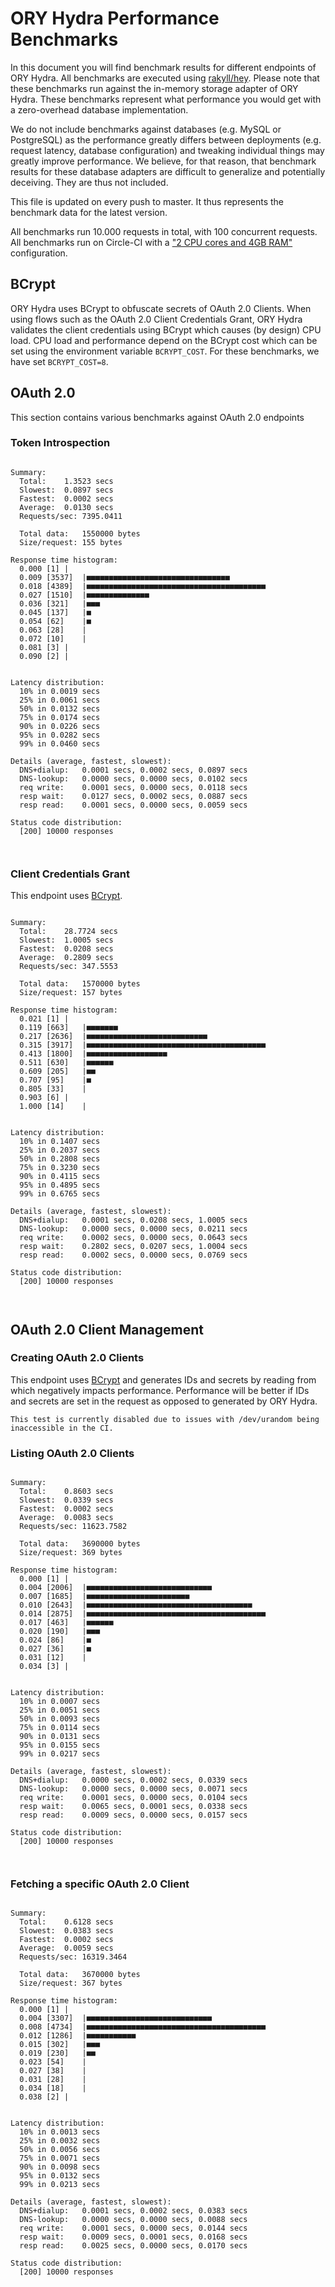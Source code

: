 # ORY Hydra Performance Benchmarks

In this document you will find benchmark results for different endpoints of ORY Hydra. All benchmarks are executed
using [rakyll/hey](https://github.com/rakyll/hey). Please note that these benchmarks run against the in-memory storage
adapter of ORY Hydra. These benchmarks represent what performance you would get with a zero-overhead database implementation.

We do not include benchmarks against databases (e.g. MySQL or PostgreSQL) as the performance greatly differs between
deployments (e.g. request latency, database configuration) and tweaking individual things may greatly improve performance.
We believe, for that reason, that benchmark results for these database adapters are difficult to generalize and potentially
deceiving. They are thus not included.

This file is updated on every push to master. It thus represents the benchmark data for the latest version.

All benchmarks run 10.000 requests in total, with 100 concurrent requests. All benchmarks run on Circle-CI with a
["2 CPU cores and 4GB RAM"](https://support.circleci.com/hc/en-us/articles/360000489307-Why-do-my-tests-take-longer-to-run-on-CircleCI-than-locally-)
configuration.

## BCrypt

ORY Hydra uses BCrypt to obfuscate secrets of OAuth 2.0 Clients. When using flows such as the OAuth 2.0 Client Credentials
Grant, ORY Hydra validates the client credentials using BCrypt which causes (by design) CPU load. CPU load and performance
depend on the BCrypt cost which can be set using the environment variable `BCRYPT_COST`. For these benchmarks,
we have set `BCRYPT_COST=8`.

## OAuth 2.0

This section contains various benchmarks against OAuth 2.0 endpoints

### Token Introspection

```

Summary:
  Total:	1.3523 secs
  Slowest:	0.0897 secs
  Fastest:	0.0002 secs
  Average:	0.0130 secs
  Requests/sec:	7395.0411
  
  Total data:	1550000 bytes
  Size/request:	155 bytes

Response time histogram:
  0.000 [1]	|
  0.009 [3537]	|■■■■■■■■■■■■■■■■■■■■■■■■■■■■■■■■
  0.018 [4389]	|■■■■■■■■■■■■■■■■■■■■■■■■■■■■■■■■■■■■■■■■
  0.027 [1510]	|■■■■■■■■■■■■■■
  0.036 [321]	|■■■
  0.045 [137]	|■
  0.054 [62]	|■
  0.063 [28]	|
  0.072 [10]	|
  0.081 [3]	|
  0.090 [2]	|


Latency distribution:
  10% in 0.0019 secs
  25% in 0.0061 secs
  50% in 0.0132 secs
  75% in 0.0174 secs
  90% in 0.0226 secs
  95% in 0.0282 secs
  99% in 0.0460 secs

Details (average, fastest, slowest):
  DNS+dialup:	0.0001 secs, 0.0002 secs, 0.0897 secs
  DNS-lookup:	0.0000 secs, 0.0000 secs, 0.0102 secs
  req write:	0.0001 secs, 0.0000 secs, 0.0118 secs
  resp wait:	0.0127 secs, 0.0002 secs, 0.0887 secs
  resp read:	0.0001 secs, 0.0000 secs, 0.0059 secs

Status code distribution:
  [200]	10000 responses



```

### Client Credentials Grant

This endpoint uses [BCrypt](#bcrypt).

```

Summary:
  Total:	28.7724 secs
  Slowest:	1.0005 secs
  Fastest:	0.0208 secs
  Average:	0.2809 secs
  Requests/sec:	347.5553
  
  Total data:	1570000 bytes
  Size/request:	157 bytes

Response time histogram:
  0.021 [1]	|
  0.119 [663]	|■■■■■■■
  0.217 [2636]	|■■■■■■■■■■■■■■■■■■■■■■■■■■■
  0.315 [3917]	|■■■■■■■■■■■■■■■■■■■■■■■■■■■■■■■■■■■■■■■■
  0.413 [1800]	|■■■■■■■■■■■■■■■■■■
  0.511 [630]	|■■■■■■
  0.609 [205]	|■■
  0.707 [95]	|■
  0.805 [33]	|
  0.903 [6]	|
  1.000 [14]	|


Latency distribution:
  10% in 0.1407 secs
  25% in 0.2037 secs
  50% in 0.2808 secs
  75% in 0.3230 secs
  90% in 0.4115 secs
  95% in 0.4895 secs
  99% in 0.6765 secs

Details (average, fastest, slowest):
  DNS+dialup:	0.0001 secs, 0.0208 secs, 1.0005 secs
  DNS-lookup:	0.0000 secs, 0.0000 secs, 0.0211 secs
  req write:	0.0002 secs, 0.0000 secs, 0.0643 secs
  resp wait:	0.2802 secs, 0.0207 secs, 1.0004 secs
  resp read:	0.0002 secs, 0.0000 secs, 0.0769 secs

Status code distribution:
  [200]	10000 responses



```

## OAuth 2.0 Client Management

### Creating OAuth 2.0 Clients

This endpoint uses [BCrypt](#bcrypt) and generates IDs and secrets by reading from  which negatively impacts
performance. Performance will be better if IDs and secrets are set in the request as opposed to generated by ORY Hydra.

```
This test is currently disabled due to issues with /dev/urandom being inaccessible in the CI.
```

### Listing OAuth 2.0 Clients

```

Summary:
  Total:	0.8603 secs
  Slowest:	0.0339 secs
  Fastest:	0.0002 secs
  Average:	0.0083 secs
  Requests/sec:	11623.7582
  
  Total data:	3690000 bytes
  Size/request:	369 bytes

Response time histogram:
  0.000 [1]	|
  0.004 [2006]	|■■■■■■■■■■■■■■■■■■■■■■■■■■■■
  0.007 [1685]	|■■■■■■■■■■■■■■■■■■■■■■■
  0.010 [2643]	|■■■■■■■■■■■■■■■■■■■■■■■■■■■■■■■■■■■■■
  0.014 [2875]	|■■■■■■■■■■■■■■■■■■■■■■■■■■■■■■■■■■■■■■■■
  0.017 [463]	|■■■■■■
  0.020 [190]	|■■■
  0.024 [86]	|■
  0.027 [36]	|■
  0.031 [12]	|
  0.034 [3]	|


Latency distribution:
  10% in 0.0007 secs
  25% in 0.0051 secs
  50% in 0.0093 secs
  75% in 0.0114 secs
  90% in 0.0131 secs
  95% in 0.0155 secs
  99% in 0.0217 secs

Details (average, fastest, slowest):
  DNS+dialup:	0.0000 secs, 0.0002 secs, 0.0339 secs
  DNS-lookup:	0.0000 secs, 0.0000 secs, 0.0071 secs
  req write:	0.0001 secs, 0.0000 secs, 0.0104 secs
  resp wait:	0.0065 secs, 0.0001 secs, 0.0338 secs
  resp read:	0.0009 secs, 0.0000 secs, 0.0157 secs

Status code distribution:
  [200]	10000 responses



```

### Fetching a specific OAuth 2.0 Client

```

Summary:
  Total:	0.6128 secs
  Slowest:	0.0383 secs
  Fastest:	0.0002 secs
  Average:	0.0059 secs
  Requests/sec:	16319.3464
  
  Total data:	3670000 bytes
  Size/request:	367 bytes

Response time histogram:
  0.000 [1]	|
  0.004 [3307]	|■■■■■■■■■■■■■■■■■■■■■■■■■■■■
  0.008 [4734]	|■■■■■■■■■■■■■■■■■■■■■■■■■■■■■■■■■■■■■■■■
  0.012 [1286]	|■■■■■■■■■■■
  0.015 [302]	|■■■
  0.019 [230]	|■■
  0.023 [54]	|
  0.027 [38]	|
  0.031 [28]	|
  0.034 [18]	|
  0.038 [2]	|


Latency distribution:
  10% in 0.0013 secs
  25% in 0.0032 secs
  50% in 0.0056 secs
  75% in 0.0071 secs
  90% in 0.0098 secs
  95% in 0.0132 secs
  99% in 0.0213 secs

Details (average, fastest, slowest):
  DNS+dialup:	0.0001 secs, 0.0002 secs, 0.0383 secs
  DNS-lookup:	0.0000 secs, 0.0000 secs, 0.0088 secs
  req write:	0.0001 secs, 0.0000 secs, 0.0144 secs
  resp wait:	0.0009 secs, 0.0001 secs, 0.0168 secs
  resp read:	0.0025 secs, 0.0000 secs, 0.0170 secs

Status code distribution:
  [200]	10000 responses



```
